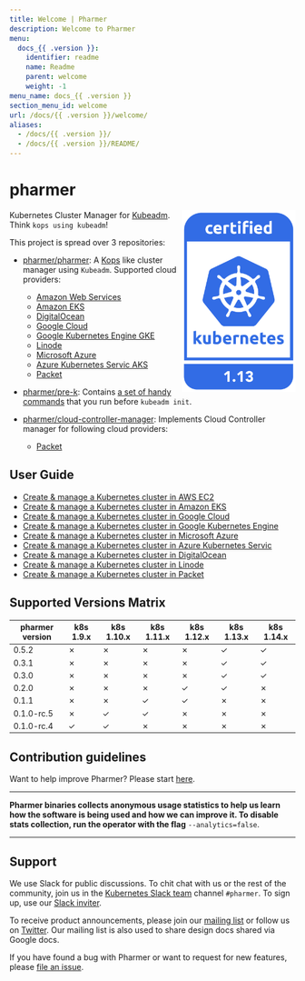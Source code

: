 ```yaml
---
title: Welcome | Pharmer
description: Welcome to Pharmer
menu:
  docs_{{ .version }}:
    identifier: readme
    name: Readme
    parent: welcome
    weight: -1
menu_name: docs_{{ .version }}
section_menu_id: welcome
url: /docs/{{ .version }}/welcome/
aliases:
  - /docs/{{ .version }}/
  - /docs/{{ .version }}/README/
---
```


# pharmer
<img src="https://raw.githubusercontent.com/cncf/artwork/master/projects/kubernetes/certified-kubernetes/1.13/color/certified-kubernetes-1.13-color.png" align="right" width="200px">Kubernetes Cluster Manager for [Kubeadm](https://github.com/kubernetes/kubeadm). Think `kops using kubeadm`!

This project is spread over 3 repositories:

- [pharmer/pharmer](https://github.com/pharmer/pharmer): A [Kops](https://github.com/kubernetes/kops) like cluster manager using `Kubeadm`. Supported cloud providers:
  - [Amazon Web Services](https://aws.amazon.com/)
  - [Amazon EKS](https://docs.aws.amazon.com/eks/latest/userguide/getting-started.html)
  - [DigitalOcean](https://www.digitalocean.com/)
  - [Google Cloud](https://cloud.google.com/compute/)
  - [Google Kubernetes Engine GKE](https://cloud.google.com/kubernetes-engine/)
  - [Linode](https://www.linode.com/)
  - [Microsoft Azure](https://azure.microsoft.com/en-us/)
  - [Azure Kubernetes Servic AKS](https://docs.microsoft.com/en-us/azure/aks/)
  - [Packet](https://www.packet.net/)

- [pharmer/pre-k](https://github.com/pharmer/pre-k): Contains [a set of handy commands](https://github.com/pharmer/pre-k/blob/master/docs/reference/pre-k.md) that you run before `kubeadm init`.

- [pharmer/cloud-controller-manager](https://github.com/pharmer/cloud-controller-manager): Implements Cloud Controller manager for following cloud providers:
  - [Packet](https://www.packet.net/)

## User Guide
 - [Create & manage a Kubernetes cluster in AWS EC2](/docs/guides/aws/)
 - [Create & manage a Kubernetes cluster in Amazon EKS](/docs/guides/eks/)
 - [Create & manage a Kubernetes cluster in Google Cloud](/docs/guides/gce/)
 - [Create & manage a Kubernetes cluster in Google Kubernetes Engine](/docs/guides/gke/)
 - [Create & manage a Kubernetes cluster in Microsoft Azure](/docs/guides/azure/)
 - [Create & manage a Kubernetes cluster in Azure Kubernetes Servic](/docs/guides/aks/)
 - [Create & manage a Kubernetes cluster in DigitalOcean](/docs/guides/digitalocean/)
 - [Create & manage a Kubernetes cluster in Linode](/docs/guides/linode/)
 - [Create & manage a Kubernetes cluster in Packet](/docs/guides/packet/)

## Supported Versions Matrix

| pharmer version | k8s 1.9.x | k8s 1.10.x | k8s 1.11.x | k8s 1.12.x | k8s 1.13.x | k8s 1.14.x
|-----------------|-----------|------------|------------|------------|---------|---------------
| 0.5.2           | &#10007;  | &#10007;   | &#10007;   |&#10007;    | &#10003;| &#10003;
| 0.3.1           | &#10007;  | &#10007;   | &#10007;   |&#10007;    | &#10003;| &#10003;
| 0.3.0           | &#10007;  | &#10007;   | &#10007;   |&#10007;    | &#10003;| &#10003;
| 0.2.0           | &#10007;  | &#10007;   | &#10007;   | &#10003;   | &#10003;| &#10007;
| 0.1.1           | &#10007;  | &#10007;   | &#10003;   | &#10003;   | &#10007;| &#10007;
| 0.1.0-rc.5      | &#10007;  | &#10003;   | &#10003;   | &#10007;   | &#10007;| &#10007;
| 0.1.0-rc.4      | &#10003;  | &#10003;   | &#10007;   | &#10007;   | &#10007;| &#10007;

## Contribution guidelines
Want to help improve Pharmer? Please start [here](/docs/CONTRIBUTING.md).

---

**Pharmer binaries collects anonymous usage statistics to help us learn how the software is being used and how we can improve it. To disable stats collection, run the operator with the flag** `--analytics=false`.

---

## Support
We use Slack for public discussions. To chit chat with us or the rest of the community, join us in the [Kubernetes Slack team](https://kubernetes.slack.com/messages/C81LSKMPE/details/) channel `#pharmer`. To sign up, use our [Slack inviter](http://slack.kubernetes.io/).

To receive product announcements, please join our [mailing list](https://groups.google.com/forum/#!forum/pharmer) or follow us on [Twitter](https://twitter.com/AppsCodeHQ). Our mailing list is also used to share design docs shared via Google docs.

If you have found a bug with Pharmer or want to request for new features, please [file an issue](https://github.com/pharmer/project/issues/new).
